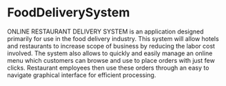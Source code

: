 # FoodDeliverySystem
ONLINE RESTAURANT DELIVERY SYSTEM is an application designed primarily for use in the food delivery industry. This system will allow hotels and restaurants to increase scope of business by reducing the labor cost involved. The system also allows to quickly and easily manage an online menu which customers can browse and use to place orders with just few clicks. Restaurant employees then use these orders through an easy to navigate graphical interface for efficient processing.

